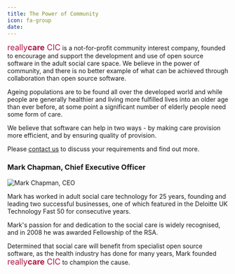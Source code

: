 ```yaml
---
title: The Power of Community
icon: fa-group
date: 
---
```

<span style="font-size: large; color:#ad1340">really<span style="font-weight:bold">care</span> CIC</span> is a not-for-profit community interest company, founded to encourage and support the development and use of open source software in the adult social care space.  We believe in the power of community, and there is no better example of what can be achieved through collaboration than open source software.

​Ageing populations are to be found all over the developed world and while people are generally healthier and living more fulfilled lives into an older age than ever before, at some point a significant number of elderly people need some form of care.  

​We believe that software can help in two ways - by making care provision more efficient, and by ensuring quality of provision.

Please [contact us](/contact/) to discuss your requirements and find out more.

### Mark Chapman, Chief Executive Officer
![Mark Chapman, CEO](/img/mark_1_orig.jpg)

Mark has worked in adult social care technology for 25 years, founding and leading two successful businesses, one of which featured in the Deloitte UK Technology Fast 50 for consecutive years.​​

Mark's passion for and dedication to the social care is widely recognised, and in 2008 he was awarded Fellowship of the RSA.

Determined that social care will benefit from specialist open source software, as the health industry has done for many years, Mark founded <span style="font-size: large; color:#ad1340">really<span style="font-weight:bold">care</span> CIC</span> to champion the cause.
